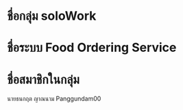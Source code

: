 # ชื่อกลุ่ม soloWork

# ชื่อระบบ Food Ordering Service

# ชื่อสมาชิกในกลุ่ม
นายธนกฤต ญาณนาม Panggundam00

